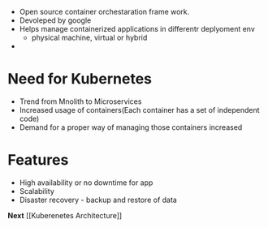 - Open source container orchestaration frame work.
- Devoleped by google
- Helps manage containerized applications in differentr deplyoment env
	- physical machine, virtual or hybrid
- 
# Need for Kubernetes

- Trend from Mnolith to Microservices
- Increased usage of containers(Each container has a set of independent code)
- Demand for a proper way of managing those containers increased

# Features
- High availability or no downtime for app
- Scalability 
- Disaster recovery - backup and restore of data

**Next** [[Kuberenetes Architecture]] 